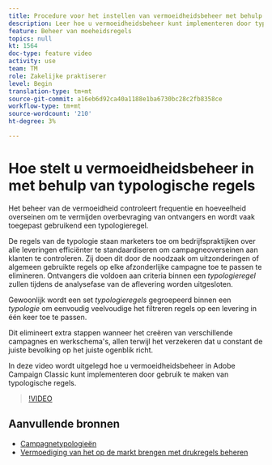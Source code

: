 ```yaml
---
title: Procedure voor het instellen van vermoeidheidsbeheer met behulp van typologische regels in Adobe Campaign Classic
description: Leer hoe u vermoeidheidsbeheer kunt implementeren door typologische regels te gebruiken.
feature: Beheer van moeheidsregels
topics: null
kt: 1564
doc-type: feature video
activity: use
team: TM
role: Zakelijke praktiserer
level: Begin
translation-type: tm+mt
source-git-commit: a16eb6d92ca40a1188e1ba6730bc28c2fb8358ce
workflow-type: tm+mt
source-wordcount: '210'
ht-degree: 3%

---
```



# Hoe stelt u vermoeidheidsbeheer in met behulp van typologische regels

Het beheer van de vermoeidheid controleert frequentie en hoeveelheid overseinen om te vermijden overbevraging van ontvangers en wordt vaak toegepast gebruikend een typologieregel.

De regels van de typologie staan marketers toe om bedrijfspraktijken over alle leveringen efficiënter te standaardiseren om campagneoverseinen aan klanten te controleren. Zij doen dit door de noodzaak om uitzonderingen of algemeen gebruikte regels op elke afzonderlijke campagne toe te passen te elimineren. Ontvangers die voldoen aan criteria binnen een *typologieregel* zullen tijdens de analysefase van de aflevering worden uitgesloten.

Gewoonlijk wordt een set *typologieregels* gegroepeerd binnen een *typologie* om eenvoudig veelvoudige het filtreren regels op een levering in één keer toe te passen.

Dit elimineert extra stappen wanneer het creëren van verschillende campagnes en werkschema&#39;s, allen terwijl het verzekeren dat u constant de juiste bevolking op het juiste ogenblik richt.

In deze video wordt uitgelegd hoe u vermoeidheidsbeheer in Adobe Campaign Classic kunt implementeren door gebruik te maken van typologische regels.

>[!VIDEO](https://video.tv.adobe.com/v/25090?quality=12)

## Aanvullende bronnen

* [Campagnetypologieën](https://docs.adobe.com/content/help/en/campaign-classic/using/orchestrating-campaigns/campaign-optimization/about-campaign-typologies.html)
* [Vermoediging van het op de markt brengen met drukregels beheren](https://docs.adobe.com/content/help/en/campaign-classic/using/orchestrating-campaigns/campaign-optimization/pressure-rules.html)

